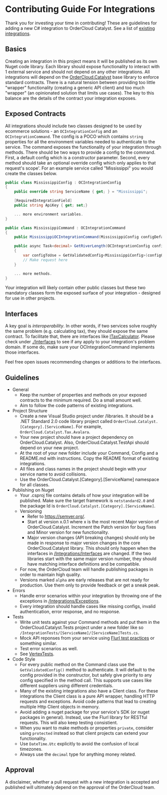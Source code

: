 ﻿# Contributing Guide For Integrations 

Thank you for investing your time in contributing! These are guidelines for adding a new C# integration to OrderCloud Catalyst. See a list of [existing integrations](./README.md).

## Basics 

Creating an integration in this project means it will be published as its own Nuget code library. Each library should expose functionality to interact with 1 external service and should not depend on any other integrations. All integrations will depend on the [OrderCloud.Catalyst](https://www.nuget.org/packages/ordercloud-dotnet-catalyst/) base library to enforce standard contracts. There is a natural tension between providing too little "wrapper" functionality (creating a generic API client) and too much "wrapper" (an opinionated solution that limits use cases). The key to this balance are the details of the contract your integration exposes.

## Exposed Contracts 

All integrations should include two classes designed to be used by ecommerce solutions - an `OCIntegrationConfig` and an `OCIntegrationCommand`. The config is a POCO which contains `string` properties for all the environment variables needed to authenticate to the service. The command exposes the functionality of your integration through methods. There should be two ways to provide a config to the command. First, a default config which is a constructor parameter. Second, every method should take an optional override config which only applies to that request's scope'. For an example service called "Mississippi" you would create the classes below. 

```c#
public class MississippiConfig : OCIntegrationConfig
{
    public override string ServiceName { get; } = "Mississippi";

	[RequiredIntegrationField]
	public string ApiKey { get; set;}

	... more environment variables.
}
```
```c#
public class MississippiCommand : OCIntegrationCommand
{
	public MississippiOCIntegrationCommand(MississippiConfig configDefault) : base(configDefault) { }

	public async Task<decimal> GetRiverLength(OCIntegrationConfig configOverride = null) 
	{
		var configToUse = GetValidatedConfig<MississippiConfig>(configOverride);
		// Make request here 
	}

	... more methods.
}
```

Your integration will likely contain other public classes but these two mandatory classes form the exposed surface of your integration - designed for use in other projects. 

## Interfaces 

A key goal is *interoperability*. In other words, if two services solve roughly the same problem (e.g. calculating tax), they should expose the same contract. To facilitate that, there are interfaces like [ITaxCalculator](./Interfaces/ITaxCalculator.cs). Please check under [./Interfaces](./Interfaces) to see if any apply to your integration's problem domain. If some do, make sure your OCIntegrationCommand implements those interfaces.

Feel free open issues recommending changes or additions to the interfaces. 

## Guidelines

 - General
	- Keep the number of properties and methods on your exposed contracts to the minimum required. Do a small amount well. 
	- Aim to follow the code patterns of existing integrations. 
 - Project Structure
    - Create a new Visual Studio project under /libraries. It should be a .NET Standard 2.0 code library project called `OrderCloud.Catalyst.[Category].[ServiceName]`. For example, `OrderCloud.Catalyst.Tax.Avalara`.
	- Your new project should have a project dependency on OrderCloud.Catalyst. Also, OrderCloud.Catalyst.TestApi should depend on your new project. 
	- At the root of your new folder include your Command, Config and a README.md with instructions. Copy the README format of existing integrations.
	- All files and class names in the project should begin with your service name to avoid collisions.
	- Use the OrderCloud.Catalyst.[Category].[ServiceName] namespace for all classes.
 - Publishing on Nuget
	- Your .csproj file contains details of how your integration will be published. Make sure the target framework is `netstandard2.0` and the package Id is `OrderCloud.Catalyst.[Category].[ServiceName]`.
	- Versioning 
		- Refer to https://semver.org/. 
		- Start at version x.0.1 where x is the most recent Major version of OrderCloud.Catalyst. Increment the Patch version for bug fixes and Minor version for new functionality.  
		- Major version changes (API breaking changes) should only be made in response to major version changes in the core OrderCloud.Catalyst library. This should only happen when the interfaces in [/Integrations/Interfaces](./Interfaces) are changed. If the two libraries start with the same major version number, they should have matching interface definitions and be compatible. 
	- For now, the OrderCloud team will handle publishing packages in order to maintain high quality.
	- Versions marked `alpha` are early releases that are not ready for production. Use them only to provide feedback or get a sneak peak.
 - Errors 
	- Handle error scenarios within your integration by throwing one of the exceptions in [/Integrations/Exceptions](./Exceptions). 
	- Every integration should handle cases like missing configs, invalid authentication, error response, and no response.
 - Tests 
	- Write unit tests against your Command methods and put them in the OrderCloud.Catalyst.Tests project under a new folder like so `/IntegrationTests/[ServiceName]/[ServiceName]Tests.cs`. 
	- Mock API reponses from your service using [Flurl test practices](https://flurl.dev/docs/testable-http/) or something similar. 
	- Test error scenarios as well.
	- See [VertexTests](../../../tests.OrderCloud.Catalyst.Tests/IntegrationTests/Vertex/VertexTests.cs).
 - Code Style
    - For every public method on the Command class use the `GetValidatedConfig()` method to authenticate. It will default to the config provided in the constructor, but safely give priority to any config specified in the method call. This supports use cases like different suppliers using different credentials.
 	- Many of the existing integrations also have a Client class. For these integrations the Client class is a pure API wrapper, handling HTTP requests and exceptions. Avoid code patterns that lead to creating multiple Http Client objects in memory.  
	- Avoid adding a nuget package for your service's SDK (or nuget packages in general). Instead, use the Flurl library for RESTful requests. This will also keep testing consistient. 
    - When you want to make methods or properties `private`, consider using `protected` instead so that client projects can extend your functionality. 
	- Use `DateTime.Utc` explicitly to avoid the confusion of local timezones.
	- Always use the `decimal` type for anything money related.

## Approval

A disclaimer, whether a pull request with a new integration is accepted and published will ultimately depend on the approval of the OrderCloud team.

